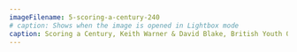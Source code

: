 ```yaml
---
imageFilename: 5-scoring-a-century-240
# caption: Shows when the image is opened in Lightbox mode
caption: Scoring a Century, Keith Warner & David Blake, British Youth Opera
---
```

